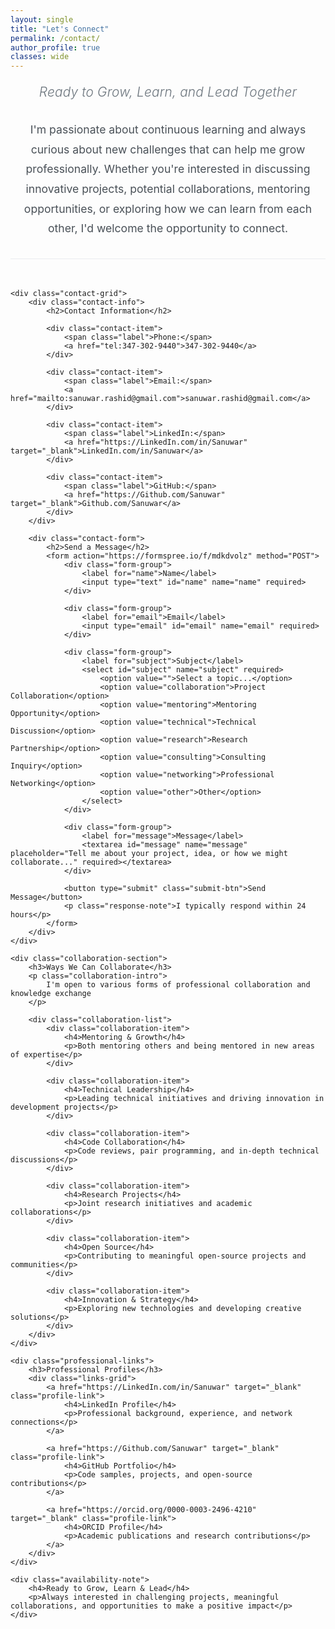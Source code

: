 ```yaml
---
layout: single
title: "Let's Connect"
permalink: /contact/
author_profile: true
classes: wide
---
```


<style>
/* Custom styles for enhanced contact page */
.contact-section {
    max-width: 800px;
    margin: 0 auto;
    font-family: -apple-system, BlinkMacSystemFont, "Segoe UI", Roboto, sans-serif;
}

.page-header {
    text-align: center;
    margin-bottom: 3rem;
    padding-bottom: 2rem;
    border-bottom: 1px solid #e9ecef;
}

.page-header h1 {
    font-size: 2.8rem;
    font-weight: 600;
    color: #2c3e50;
    margin-bottom: 1rem;
    letter-spacing: -0.8px;
}

.page-subtitle {
    font-size: 1.3rem;
    color: #6c757d;
    font-weight: 300;
    margin-bottom: 2rem;
    font-style: italic;
    letter-spacing: 0.2px;
}

.intro-text {
    font-size: 1.1rem;
    line-height: 1.8;
    color: #495057;
    text-align: center;
    max-width: 650px;
    margin: 0 auto;
}

.contact-grid {
    display: flex;
    flex-direction: column;
    gap: 3rem;
    margin: 4rem 0;
}

.contact-info {
    background: rgba(248, 249, 250, 0.8);
    padding: 2.5rem;
    border-left: 3px solid #007bff;
    border-radius: 8px;
    backdrop-filter: blur(10px);
    box-shadow: 0 2px 20px rgba(0, 0, 0, 0.05);
}

.contact-info h2 {
    font-size: 1.5rem;
    font-weight: 600;
    color: #2c3e50;
    margin-bottom: 1.8rem;
    border-bottom: 1px solid #dee2e6;
    padding-bottom: 0.8rem;
}

.contact-item {
    display: flex;
    align-items: center;
    margin-bottom: 1.4rem;
    padding: 1rem;
    border-radius: 6px;
    transition: all 0.3s ease;
    background: rgba(255, 255, 255, 0.5);
}

.contact-item:hover {
    transform: translateX(5px);
    background: rgba(255, 255, 255, 0.9);
    box-shadow: 0 2px 10px rgba(0, 0, 0, 0.08);
}

.contact-item .label {
    font-weight: 500;
    color: #495057;
    min-width: 80px;
    margin-right: 1rem;
    font-size: 0.95rem;
}

.contact-item a {
    color: #007bff;
    text-decoration: none;
    transition: color 0.2s ease;
    font-weight: 500;
}

.contact-item a:hover {
    color: #0056b3;
}

.contact-form {
    background: rgba(255, 255, 255, 0.9);
    padding: 2.5rem;
    border-radius: 8px;
    box-shadow: 0 4px 25px rgba(0, 0, 0, 0.06);
    backdrop-filter: blur(10px);
}

.contact-form h2 {
    font-size: 1.5rem;
    font-weight: 600;
    color: #2c3e50;
    margin-bottom: 1.8rem;
    border-bottom: 1px solid #dee2e6;
    padding-bottom: 0.8rem;
}

.form-group {
    margin-bottom: 1.8rem;
}

.form-group label {
    display: block;
    margin-bottom: 0.6rem;
    color: #495057;
    font-weight: 500;
    font-size: 0.95rem;
}

.form-group input,
.form-group textarea,
.form-group select {
    width: 100%;
    padding: 0.9rem;
    border: 1px solid #ced4da;
    border-radius: 6px;
    font-size: 1rem;
    transition: all 0.3s ease;
    font-family: inherit;
    background: rgba(255, 255, 255, 0.9);
}

.form-group input:focus,
.form-group textarea:focus,
.form-group select:focus {
    outline: none;
    border-color: #007bff;
    box-shadow: 0 0 0 3px rgba(0, 123, 255, 0.1);
    transform: translateY(-1px);
}

.form-group textarea {
    resize: vertical;
    min-height: 130px;
}

.submit-btn {
    background: linear-gradient(135deg, #007bff 0%, #0056b3 100%);
    color: white;
    padding: 0.9rem 2.5rem;
    border: none;
    border-radius: 6px;
    font-size: 1rem;
    font-weight: 500;
    cursor: pointer;
    transition: all 0.3s ease;
    margin-top: 1rem;
    box-shadow: 0 2px 10px rgba(0, 123, 255, 0.2);
}

.submit-btn:hover {
    transform: translateY(-2px);
    box-shadow: 0 4px 15px rgba(0, 123, 255, 0.3);
}

.response-note {
    margin-top: 1.2rem;
    font-size: 0.9rem;
    color: #6c757d;
    text-align: center;
    font-style: italic;
}

.collaboration-section {
    margin: 4rem 0;
    padding: 2rem 0;
    border-top: 1px solid #e9ecef;
    text-align: center;
}

.collaboration-section h3 {
    font-size: 1.6rem;
    font-weight: 600;
    color: #2c3e50;
    margin-bottom: 1.2rem;
}

.collaboration-intro {
    color: #6c757d;
    margin-bottom: 2.5rem;
    font-size: 1.05rem;
    line-height: 1.6;
    font-style: italic;
}

.collaboration-list {
    display: grid;
    grid-template-columns: repeat(auto-fit, minmax(250px, 1fr));
    gap: 1.8rem;
    margin-top: 2rem;
    text-align: left;
}

.collaboration-item {
    padding: 2rem;
    border: 1px solid #e9ecef;
    border-radius: 8px;
    background: rgba(255, 255, 255, 0.8);
    transition: all 0.3s ease;
    cursor: pointer;
    backdrop-filter: blur(5px);
}

.collaboration-item:hover {
    border-color: #007bff;
    transform: scale(1.03);
    box-shadow: 0 8px 25px rgba(0, 123, 255, 0.12);
    background: rgba(255, 255, 255, 0.95);
}

.collaboration-item h4 {
    font-size: 1.1rem;
    font-weight: 600;
    color: #2c3e50;
    margin-bottom: 0.7rem;
}

.collaboration-item p {
    color: #6c757d;
    font-size: 0.95rem;
    line-height: 1.5;
    margin: 0;
    font-style: italic;
}

.professional-links {
    margin: 4rem 0;
    padding: 2rem 0;
    border-top: 1px solid #e9ecef;
}

.professional-links h3 {
    font-size: 1.6rem;
    font-weight: 600;
    color: #2c3e50;
    margin-bottom: 1.8rem;
    text-align: center;
}

.links-grid {
    display: grid;
    grid-template-columns: repeat(auto-fit, minmax(250px, 1fr));
    gap: 1.8rem;
}

.profile-link {
    display: block;
    padding: 2rem;
    border: 1px solid #e9ecef;
    border-radius: 8px;
    text-decoration: none;
    color: #495057;
    transition: all 0.3s ease;
    background: rgba(255, 255, 255, 0.8);
    backdrop-filter: blur(5px);
}

.profile-link:hover {
    border-color: #007bff;
    transform: scale(1.03);
    box-shadow: 0 8px 25px rgba(0, 0, 0, 0.1);
    text-decoration: none;
    color: #495057;
    background: rgba(255, 255, 255, 0.95);
}

.profile-link h4 {
    font-size: 1.1rem;
    font-weight: 600;
    color: #2c3e50;
    margin-bottom: 0.7rem;
}

.profile-link p {
    color: #6c757d;
    font-size: 0.95rem;
    margin: 0;
    line-height: 1.4;
    font-style: italic;
}

.availability-note {
    text-align: center;
    padding: 2.5rem;
    background: rgba(40, 167, 69, 0.05);
    border-left: 3px solid #28a745;
    margin: 3rem 0;
    border-radius: 8px;
    box-shadow: 0 2px 15px rgba(0, 0, 0, 0.05);
}

.availability-note h4 {
    font-size: 1.3rem;
    font-weight: 600;
    color: #2c3e50;
    margin-bottom: 0.8rem;
}

.availability-note p {
    color: #6c757d;
    margin: 0;
    font-size: 1.05rem;
    line-height: 1.6;
    font-style: italic;
}

/* Responsive Design */
@media (max-width: 768px) {
    .page-header h1 {
        font-size: 2.2rem;
    }
    
    .links-grid,
    .collaboration-list {
        grid-template-columns: 1fr;
    }
    
    .contact-info,
    .contact-form {
        padding: 1.8rem;
    }
}
</style>

<div class="contact-section">
    <div class="page-header">
        <p class="page-subtitle">Ready to Grow, Learn, and Lead Together</p>
        <div class="intro-text">
            I'm passionate about continuous learning and always curious about new challenges that can help me grow professionally. 
            Whether you're interested in discussing innovative projects, potential collaborations, mentoring opportunities, 
            or exploring how we can learn from each other, I'd welcome the opportunity to connect.
        </div>
    </div>

    <div class="contact-grid">
        <div class="contact-info">
            <h2>Contact Information</h2>
            
            <div class="contact-item">
                <span class="label">Phone:</span>
                <a href="tel:347-302-9440">347-302-9440</a>
            </div>
            
            <div class="contact-item">
                <span class="label">Email:</span>
                <a href="mailto:sanuwar.rashid@gmail.com">sanuwar.rashid@gmail.com</a>
            </div>
            
            <div class="contact-item">
                <span class="label">LinkedIn:</span>
                <a href="https://LinkedIn.com/in/Sanuwar" target="_blank">LinkedIn.com/in/Sanuwar</a>
            </div>
            
            <div class="contact-item">
                <span class="label">GitHub:</span>
                <a href="https://Github.com/Sanuwar" target="_blank">Github.com/Sanuwar</a>
            </div>
        </div>

        <div class="contact-form">
            <h2>Send a Message</h2>
            <form action="https://formspree.io/f/mdkdvolz" method="POST">
                <div class="form-group">
                    <label for="name">Name</label>
                    <input type="text" id="name" name="name" required>
                </div>
                
                <div class="form-group">
                    <label for="email">Email</label>
                    <input type="email" id="email" name="email" required>
                </div>
                
                <div class="form-group">
                    <label for="subject">Subject</label>
                    <select id="subject" name="subject" required>
                        <option value="">Select a topic...</option>
                        <option value="collaboration">Project Collaboration</option>
                        <option value="mentoring">Mentoring Opportunity</option>
                        <option value="technical">Technical Discussion</option>
                        <option value="research">Research Partnership</option>
                        <option value="consulting">Consulting Inquiry</option>
                        <option value="networking">Professional Networking</option>
                        <option value="other">Other</option>
                    </select>
                </div>
                
                <div class="form-group">
                    <label for="message">Message</label>
                    <textarea id="message" name="message" placeholder="Tell me about your project, idea, or how we might collaborate..." required></textarea>
                </div>
                
                <button type="submit" class="submit-btn">Send Message</button>
                <p class="response-note">I typically respond within 24 hours</p>
            </form>
        </div>
    </div>

    <div class="collaboration-section">
        <h3>Ways We Can Collaborate</h3>
        <p class="collaboration-intro">
            I'm open to various forms of professional collaboration and knowledge exchange
        </p>
        
        <div class="collaboration-list">
            <div class="collaboration-item">
                <h4>Mentoring & Growth</h4>
                <p>Both mentoring others and being mentored in new areas of expertise</p>
            </div>
            
            <div class="collaboration-item">
                <h4>Technical Leadership</h4>
                <p>Leading technical initiatives and driving innovation in development projects</p>
            </div>
            
            <div class="collaboration-item">
                <h4>Code Collaboration</h4>
                <p>Code reviews, pair programming, and in-depth technical discussions</p>
            </div>
            
            <div class="collaboration-item">
                <h4>Research Projects</h4>
                <p>Joint research initiatives and academic collaborations</p>
            </div>
            
            <div class="collaboration-item">
                <h4>Open Source</h4>
                <p>Contributing to meaningful open-source projects and communities</p>
            </div>
            
            <div class="collaboration-item">
                <h4>Innovation & Strategy</h4>
                <p>Exploring new technologies and developing creative solutions</p>
            </div>
        </div>
    </div>

    <div class="professional-links">
        <h3>Professional Profiles</h3>
        <div class="links-grid">
            <a href="https://LinkedIn.com/in/Sanuwar" target="_blank" class="profile-link">
                <h4>LinkedIn Profile</h4>
                <p>Professional background, experience, and network connections</p>
            </a>
            
            <a href="https://Github.com/Sanuwar" target="_blank" class="profile-link">
                <h4>GitHub Portfolio</h4>
                <p>Code samples, projects, and open-source contributions</p>
            </a>
            
            <a href="https://orcid.org/0000-0003-2496-4210" target="_blank" class="profile-link">
                <h4>ORCID Profile</h4>
                <p>Academic publications and research contributions</p>
            </a>
        </div>
    </div>

    <div class="availability-note">
        <h4>Ready to Grow, Learn & Lead</h4>
        <p>Always interested in challenging projects, meaningful collaborations, and opportunities to make a positive impact</p>
    </div>
</div>

<script>
document.addEventListener('DOMContentLoaded', function() {
    // Enhanced form submission feedback with smooth animation
    const form = document.querySelector('form');
    if (form) {
        form.addEventListener('submit', function(e) {
            const submitBtn = form.querySelector('.submit-btn');
            const originalText = submitBtn.innerHTML;
            submitBtn.innerHTML = 'Sending...';
            submitBtn.disabled = true;
            submitBtn.style.transform = 'scale(0.98)';
        });
    }

    // Add smooth entrance animations
    const observerOptions = {
        threshold: 0.1,
        rootMargin: '0px 0px -50px 0px'
    };

    const observer = new IntersectionObserver(function(entries) {
        entries.forEach(entry => {
            if (entry.isIntersecting) {
                entry.target.style.opacity = '1';
                entry.target.style.transform = 'translateY(0)';
            }
        });
    }, observerOptions);

    // Observe elements for entrance animations
    document.querySelectorAll('.collaboration-item, .profile-link').forEach(el => {
        el.style.opacity = '0';
        el.style.transform = 'translateY(20px)';
        el.style.transition = 'opacity 0.6s ease, transform 0.6s ease';
        observer.observe(el);
    });
});
</script>